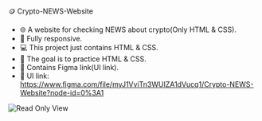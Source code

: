 🪙 Crypto-NEWS-Website
- 🌐 A website for checking NEWS about crypto(Only HTML & CSS).
- 📱 Fully responsive.
- 💻 This project just contains HTML & CSS.
- 🎯 The goal is to practice HTML & CSS.
- 🔗 Contains Figma link(UI link).
- 🔗 UI link: https://www.figma.com/file/myJ1VviTn3WUIZA1dVucq1/Crypto-NEWS-Website?node-id=0%3A1


![Read Only View](https://user-images.githubusercontent.com/79444570/195703291-d4648e04-f3fb-48a9-b794-ca937727c3ae.png)
